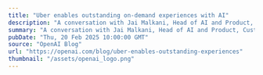 ```yaml
---
title: "Uber enables outstanding on-demand experiences with AI"
description: "A conversation with Jai Malkani, Head of AI and Product, Customer Obsession at Uber."
summary: "A conversation with Jai Malkani, Head of AI and Product, Customer Obsession at Uber."
pubDate: "Thu, 20 Feb 2025 10:00:00 GMT"
source: "OpenAI Blog"
url: "https://openai.com/blog/uber-enables-outstanding-experiences"
thumbnail: "/assets/openai_logo.png"
---
```


